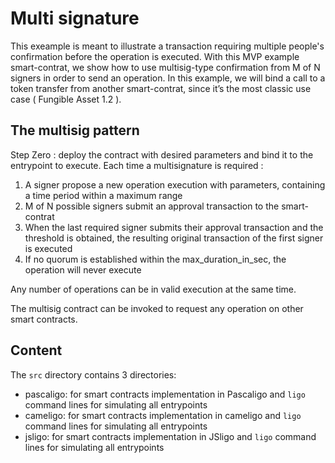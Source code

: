 # Multi signature

This exeample is meant to illustrate a transaction requiring multiple people's confirmation before the operation is executed. With this MVP example smart-contrat, we show how to use multisig-type confirmation from M of N signers in order to send an operation. In this example, we will bind a call to a token transfer from another smart-contrat, since it’s the most classic use case ( Fungible Asset 1.2 ).

## The multisig pattern

Step Zero : deploy the contract with desired parameters and bind it to the entrypoint to execute. Each time a multisignature is required :

1. A signer propose a new operation execution with parameters, containing a time period within a maximum range
2. M of N possible signers submit an approval transaction to the smart-contrat
3. When the last required signer submits their approval transaction and the threshold is obtained, the resulting original transaction of the first signer is executed
4. If no quorum is established within the max_duration_in_sec, the operation will never execute

Any number of operations can be in valid execution at the same time.

The multisig contract can be invoked to request any operation on other smart contracts.

## Content

The `src` directory contains 3 directories:
- pascaligo: for smart contracts implementation in Pascaligo and `ligo` command lines for simulating all entrypoints
- cameligo: for smart contracts implementation in cameligo and `ligo` command lines for simulating all entrypoints
- jsligo: for smart contracts implementation in JSligo and `ligo` command lines for simulating all entrypoints
